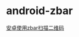 # android-zbar

[安卓使用zbar扫描二维码](https://paleomoon.github.io/2018/06/03/%E5%AE%89%E5%8D%93%E4%BD%BF%E7%94%A8zbar%E6%89%AB%E6%8F%8F%E4%BA%8C%E7%BB%B4%E7%A0%81/)

